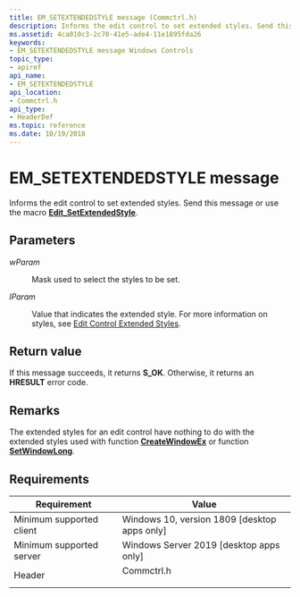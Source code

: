 ```yaml
---
title: EM_SETEXTENDEDSTYLE message (Commctrl.h)
description: Informs the edit control to set extended styles. Send this message or use the macro Edit\_SetExtendedStyle.
ms.assetid: 4ca010c3-2c70-41e5-ade4-11e1895fda26
keywords:
- EM_SETEXTENDEDSTYLE message Windows Controls
topic_type:
- apiref
api_name:
- EM_SETEXTENDEDSTYLE
api_location:
- Commctrl.h
api_type:
- HeaderDef
ms.topic: reference
ms.date: 10/19/2018
---
```


# EM\_SETEXTENDEDSTYLE message

Informs the edit control to set extended styles. Send this message or use the macro [**Edit\_SetExtendedStyle**](/windows/desktop/api/Commctrl/nf-commctrl-edit_setextendedstyle).

## Parameters

<dl> <dt>

*wParam* 
</dt> <dd>

Mask used to select the styles to be set.

</dd> <dt>

*lParam* 
</dt> <dd>

Value that indicates the extended style. For more information on styles, see [Edit Control Extended Styles](edit-control-window-extended-styles.md).

</dd> </dl>

## Return value

If this message succeeds, it returns **S\_OK**. Otherwise, it returns an **HRESULT** error code.

## Remarks

The extended styles for an edit control have nothing to do with the extended styles used with function [**CreateWindowEx**](/windows/desktop/api/winuser/nf-winuser-createwindowexa) or function [**SetWindowLong**](/windows/desktop/api/winuser/nf-winuser-setwindowlonga).

## Requirements



| Requirement | Value |
|-------------------------------------|---------------------------------------------------------------------------------------|
| Minimum supported client<br/> | Windows 10, version 1809 \[desktop apps only\]<br/>                             |
| Minimum supported server<br/> | Windows Server 2019 \[desktop apps only\]<br/>                                  |
| Header<br/>                   | <dl> <dt>Commctrl.h</dt> </dl> |



 

